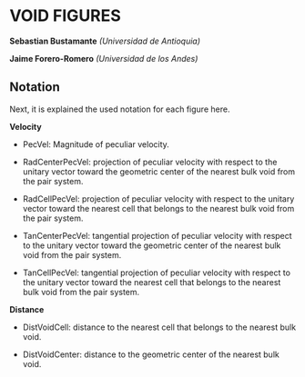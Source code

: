 VOID FIGURES
==============================================
**Sebastian Bustamante**
*(Universidad de Antioquia)*

**Jaime Forero-Romero**
*(Universidad de los Andes)*


Notation
-----------------------------------------------------------------------------------------
Next, it is explained the used notation for each figure here.

**Velocity**

-	PecVel: Magnitude of peculiar velocity.

-	RadCenterPecVel: projection of peculiar velocity with respect to the unitary vector toward 
	the geometric center of the nearest bulk void from the pair system.

-	RadCellPecVel: projection of peculiar velocity with respect to the unitary vector toward 
	the nearest cell that belongs to the nearest bulk void from the pair system.

-	TanCenterPecVel: tangential projection of peculiar velocity with respect to the unitary 
	vector toward the geometric center of the nearest bulk void from the pair system.

-	TanCellPecVel: tangential projection of peculiar velocity with respect to the unitary vector 
	toward the nearest cell that belongs to the nearest bulk void from the pair system.


**Distance**

-	DistVoidCell: distance to the nearest cell that belongs to the nearest bulk void.

-	DistVoidCenter: distance to the geometric center of the nearest bulk void.